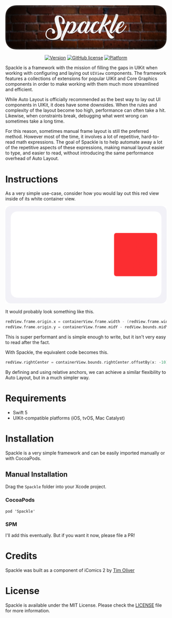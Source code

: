 <img src="Logo.webp" alt="Spackle" />

<span align="center">

[![Version](https://img.shields.io/cocoapods/v/Spackle.svg?style=flat)](http://cocoadocs.org/docsets/Spackle)
[![GitHub license](https://img.shields.io/badge/license-MIT-blue.svg)](https://raw.githubusercontent.com/TimOliver/Spackle/main/LICENSE)
[![Platform](https://img.shields.io/cocoapods/p/Spackle.svg?style=flat)](http://cocoadocs.org/docsets/Spackle)
    
</span>

Spackle is a framework with the mission of filling the gaps in UIKit when working with configuring and laying out `UIView` components. The framework features a collections of extensions for popular UIKit and Core Graphics components in order to make working with them much more streamlined and efficient.

While Auto Layout is officially recommended as the best way to lay out UI components in UIKit, it does have some downsides. When the rules and complexity of the layout become too high, performance can often take a hit. Likewise, when constraints break, debugging what went wrong can sometimes take a long time.

For this reason, sometimes manual frame layout is still the preferred method. However most of the time, it involves a lot of repetitive, hard-to-read math expressions. The goal of Spackle is to help automate away a lot of the repetitive aspects of these expressions, making manual layout easier to type, and easier to read, without introducing the same performance overhead of Auto Layout.

# Instructions

As a very simple use-case, consider how you would lay out this red view inside of its white container view. 

<img src="Example.png" alt="Spackle Example" />

It would probably look something like this.

```swift
redView.frame.origin.x = containerView.frame.width - (redView.frame.width + 10)
redView.frame.origin.y = containerView.frame.midY - redView.bounds.midY
```

This is super performant and is simple enough to write, but it isn't very easy to read after the fact.

With Spackle, the equivalent code becomes this.

```swift
redView.rightCenter = containerView.bounds.rightCenter.offsetBy(x: -10)
```

By defining and using relative anchors, we can achieve a similar flexibility to Auto Layout, but in a much simpler way.

# Requirements
* Swift 5
* UIKit-compatible platforms (iOS, tvOS, Mac Catalyst)

# Installation

Spackle is a very simple framework and can be easily imported manually or with CocoaPods.

## Manual Installation

Drag the `Spackle` folder into your Xcode project.

### CocoaPods

```
pod 'Spackle'
```

### SPM

I'll add this eventually. But if you want it now, please file a PR!

# Credits

Spackle was built as a component of iComics 2 by [Tim Oliver](https://twitter.com/TimOliverAU)

# License

Spackle is available under the MIT License. Please check the [LICENSE](LICENSE) file for more information.
